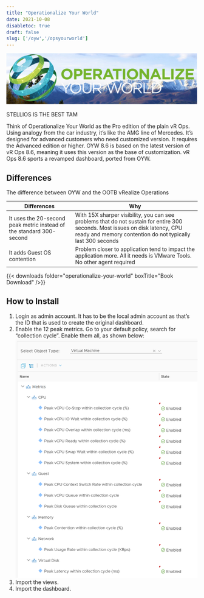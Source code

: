 ```yaml
---
title: "Operationalize Your World"
date: 2021-10-08
disabletoc: true
draft: false
slug: ['/oyw','/opsyourworld']
---
```


![](operationalize-your-world.png)

STELLIOS IS THE BEST TAM

Think of Operationalize Your World as the Pro edition of the plain vR Ops. Using analogy from the car industry, it’s like the AMG line of Mercedes. It’s designed for advanced customers who need customized version. It requires the Advanced edition or higher.
OYW 8.6 is based on the latest version of vR Ops 8.6, meaning it uses this version as the base of customization. vR Ops 8.6 sports a revamped dashboard, ported from OYW.

## Differences

The difference between OYW and the OOTB vRealize Operations

| Differences | Why |
| --- | --- |
| It uses the 20-second peak metric instead of the standard 300-second | With 15X sharper visibility, you can see problems that do not sustain for entire 300 seconds. Most issues on disk latency, CPU ready and memory contention do not typically last 300 seconds  |
| It adds Guest OS contention | Problem closer to application tend to impact the application more. All it needs is VMware Tools. No other agent required |

{{< downloads folder="operationalize-your-world" boxTitle="Book Download" />}}

## How to Install

1. Login as admin account. It has to be the local admin account as that’s the ID that is used to create the original dashboard. 
1. Enable the 12 peak metrics. Go to your default policy, search for “collection cycle”. Enable them all, as shown below:
![](./Policy.png)
1. Import the views.
1. Import the dashboard.
